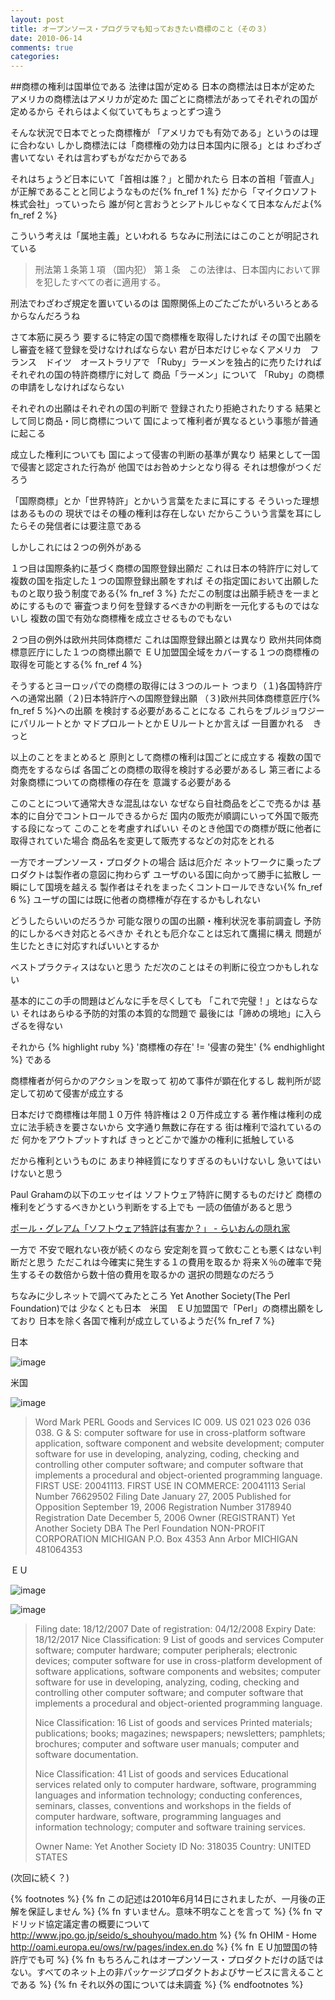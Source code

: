 ```yaml
---
layout: post
title: オープンソース・プログラマも知っておきたい商標のこと（その３）
date: 2010-06-14
comments: true
categories:
---
```




##商標の権利は国単位である
法律は国が定める
日本の商標法は日本が定めた
アメリカの商標法はアメリカが定めた
国ごとに商標法があってそれぞれの国が定めるから
それらはよく似ていてもちょっとずつ違う

そんな状況で日本でとった商標権が
「アメリカでも有効である」というのは理に合わない
しかし商標法には「商標権の効力は日本国内に限る」とは
わざわざ書いてない
それは言わずもがなだからである

それはちょうど日本にいて「首相は誰？」と聞かれたら
日本の首相「菅直人」が正解であることと同じようなものだ{% fn_ref 1 %}
だから「マイクロソフト株式会社」っていったら
誰が何と言おうとシアトルじゃなくて日本なんだよ{% fn_ref 2 %}

こういう考えは「属地主義」といわれる
ちなみに刑法にはこのことが明記されている
> 
> 刑法第１条第１項
> （国内犯）
> 第１条　この法律は、日本国内において罪を犯したすべての者に適用する。

刑法でわざわざ規定を置いているのは
国際関係上のごたごたがいろいろとあるからなんだろうね

さて本筋に戻ろう
要するに特定の国で商標権を取得したければ
その国で出願をし審査を経て登録を受けなければならない
君が日本だけじゃなくアメリカ　フランス　ドイツ　オーストラリアで
「Ruby」ラーメンを独占的に売りたければ
それぞれの国の特許商標庁に対して
商品「ラーメン」について
「Ruby」の商標の申請をしなければならない

それぞれの出願はそれぞれの国の判断で
登録されたり拒絶されたりする
結果として同じ商品・同じ商標について
国によって権利者が異なるという事態が普通に起こる

成立した権利についても
国によって侵害の判断の基準が異なり
結果として一国で侵害と認定された行為が
他国ではお咎めナシとなり得る
それは想像がつくだろう

「国際商標」とか「世界特許」とかいう言葉をたまに耳にする
そういった理想はあるものの
現状ではその種の権利は存在しない
だからこういう言葉を耳にしたらその発信者には要注意である

しかしこれには２つの例外がある

１つ目は国際条約に基づく商標の国際登録出願だ
これは日本の特許庁に対して
複数の国を指定した１つの国際登録出願をすれば
その指定国において出願したものと取り扱う制度である{% fn_ref 3 %}
ただこの制度は出願手続きを一まとめにするもので
審査つまり何を登録するべきかの判断を一元化するものではないし
複数の国で有効な商標権を成立させるものでもない

２つ目の例外は欧州共同体商標だ
これは国際登録出願とは異なり
欧州共同体商標意匠庁にした１つの商標出願で
ＥＵ加盟国全域をカバーする１つの商標権の取得を可能とする{% fn_ref 4 %}

そうするとヨーロッパでの商標の取得には３つのルート
つまり（１)各国特許庁への通常出願（２)日本特許庁への国際登録出願
（３)欧州共同体商標意匠庁{% fn_ref 5 %}への出願
を検討する必要があることになる
これらをブルジョワジーにパリルートとか
マドプロルートとかＥＵルートとか言えば
一目置かれる　きっと

以上のことをまとめると
原則として商標の権利は国ごとに成立する
複数の国で商売をするならば
各国ごとの商標の取得を検討する必要があるし
第三者による対象商標についての商標権の存在を
意識する必要がある

このことについて通常大きな混乱はない
なぜなら自社商品をどこで売るかは
基本的に自分でコントロールできるからだ
国内の販売が順調にいって外国で販売する段になって
このことを考慮すればいい
そのとき他国での商標が既に他者に取得されていた場合
商品名を変更して販売するなどの対応をとれる

一方でオープンソース・プロダクトの場合
話は厄介だ
ネットワークに乗ったプロダクトは製作者の意図に拘わらず
ユーザのいる国に向かって勝手に拡散し
一瞬にして国境を越える
製作者はそれをまったくコントロールできない{% fn_ref 6 %}
ユーザの国には既に他者の商標権が存在するかもしれない

どうしたらいいのだろうか
可能な限りの国の出願・権利状況を事前調査し
予防的にしかるべき対応とるべきか
それとも厄介なことは忘れて鷹揚に構え
問題が生じたときに対応すればいいとするか

ベストプラクティスはないと思う
ただ次のことはその判断に役立つかもしれない

基本的にこの手の問題はどんなに手を尽くしても
「これで完璧！」とはならない
それはあらゆる予防的対策の本質的な問題で
最後には「諦めの境地」に入らざるを得ない

それから
{% highlight ruby %}
'商標権の存在' != '侵害の発生'
{% endhighlight %}
である

商標権者が何らかのアクションを取って
初めて事件が顕在化するし
裁判所が認定して初めて侵害が成立する

日本だけで商標権は年間１０万件
特許権は２０万件成立する
著作権は権利の成立に法手続きを要さないから
文字通り無数に存在する
街は権利で溢れているのだ
何かをアウトプットすれば
きっとどこかで誰かの権利に抵触している

だから権利というものに
あまり神経質になりすぎるのもいけないし
急いてはいけないと思う

Paul Grahamの以下のエッセイは
ソフトウェア特許に関するものだけど
商標の権利をどうするべきかという判断をする上でも
一読の価値があると思う

[ポール・グレアム「ソフトウェア特許は有害か？」 - らいおんの隠れ家](http://d.hatena.ne.jp/lionfan/20060805) 

一方で
不安で眠れない夜が続くのなら
安定剤を買って飲むことも悪くはない判断だと思う
ただこれは今確実に発生する１の費用を取るか
将来Ｘ％の確率で発生するその数倍から数十倍の費用を取るかの
選択の問題なのだろう

ちなみに少しネットで調べてみたところ
Yet Another Society(The Perl Foundation)では
少なくとも日本　米国　ＥＵ加盟国で「Perl」の商標出願をしており
日本を除く各国で権利が成立しているようだ{% fn_ref 7 %}

日本

![image](http://img.f.hatena.ne.jp/images/fotolife/k/keyesberry/20100614/20100614195902.png)


米国

![image](http://img.f.hatena.ne.jp/images/fotolife/k/keyesberry/20100614/20100614195859.png)

> 
> Word Mark  	 PERL
> Goods and Services 	IC 009. US 021 023 026 036 038. G & S: computer software for use in cross-platform software application, software component and website development; computer software for use in developing, analyzing, coding, checking and controlling other computer software; and computer software that implements a procedural and object-oriented programming language. FIRST USE: 20041113. FIRST USE IN COMMERCE: 20041113
> Serial Number 	76629502
> Filing Date 	January 27, 2005
> Published for Opposition 	September 19, 2006
> Registration Number 	3178940
> Registration Date 	December 5, 2006
> Owner 	(REGISTRANT) Yet Another Society DBA The Perl Foundation NON-PROFIT CORPORATION MICHIGAN P.O. Box 4353 Ann Arbor MICHIGAN 481064353

ＥＵ

![image](http://img.f.hatena.ne.jp/images/fotolife/k/keyesberry/20100614/20100614195900.png)

![image](http://img.f.hatena.ne.jp/images/fotolife/k/keyesberry/20100614/20100614195901.png)

> 
> Filing date:  	18/12/2007
> Date of registration: 	04/12/2008
> Expiry Date: 	18/12/2017
> Nice Classification: 	9
> List of goods and services 	Computer software; computer hardware; computer peripherals; electronic devices; computer software for use in cross-platform development of software applications, software components and websites; computer software for use in developing, analyzing, coding, checking and controlling other computer software; and computer software that implements a procedural and object-oriented programming language.
>   	 
> Nice Classification: 	16
> List of goods and services 	Printed materials; publications; books; magazines; newspapers; newsletters; pamphlets; brochures; computer and software user manuals; computer and software documentation.
>   	 
> Nice Classification: 	41
> List of goods and services 	Educational services related only to computer hardware, software, programming languages and information technology; conducting conferences, seminars, classes, conventions and workshops in the fields of computer hardware, software, programming languages and information technology; computer and software training services.
>   	 
> Owner
> Name: 	Yet Another Society
> ID No: 	318035
> Country: 	UNITED STATES

(次回に続く？)

{% footnotes %}
   {% fn この記述は2010年6月14日にされましたが、一月後の正解を保証しません %}
   {% fn すいません。意味不明なことを言って %}
   {% fn マドリッド協定議定書の概要について http://www.jpo.go.jp/seido/s_shouhyou/mado.htm %}
   {% fn OHIM - Home http://oami.europa.eu/ows/rw/pages/index.en.do %}
   {% fn ＥＵ加盟国の特許庁でも可 %}
   {% fn もちろんこれはオープンソース・プロダクトだけの話ではない。すべてのネット上の非パッケージプロダクトおよびサービスに言えることである %}
   {% fn それ以外の国については未調査 %}
{% endfootnotes %}
